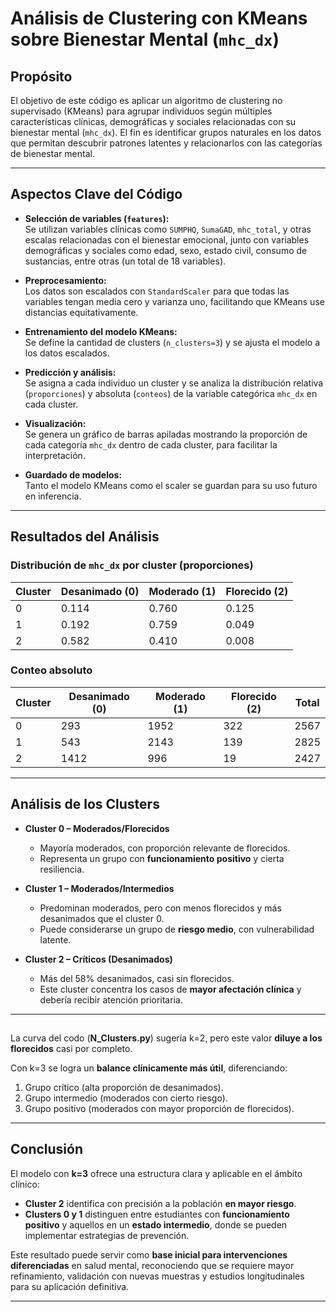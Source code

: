 # Análisis de Clustering con KMeans sobre Bienestar Mental (`mhc_dx`)

## Propósito

El objetivo de este código es aplicar un algoritmo de clustering no supervisado (KMeans) para agrupar individuos según múltiples características clínicas, demográficas y sociales relacionadas con su bienestar mental (`mhc_dx`). El fin es identificar grupos naturales en los datos que permitan descubrir patrones latentes y relacionarlos con las categorías de bienestar mental.

---

## Aspectos Clave del Código

- **Selección de variables (`features`):**  
  Se utilizan variables clínicas como `SUMPHQ`, `SumaGAD`, `mhc_total`, y otras escalas relacionadas con el bienestar emocional, junto con variables demográficas y sociales como edad, sexo, estado civil, consumo de sustancias, entre otras (un total de 18 variables).

- **Preprocesamiento:**  
  Los datos son escalados con `StandardScaler` para que todas las variables tengan media cero y varianza uno, facilitando que KMeans use distancias equitativamente.

- **Entrenamiento del modelo KMeans:**  
  Se define la cantidad de clusters (`n_clusters=3`) y se ajusta el modelo a los datos escalados.

- **Predicción y análisis:**  
  Se asigna a cada individuo un cluster y se analiza la distribución relativa (`proporciones`) y absoluta (`conteos`) de la variable categórica `mhc_dx` en cada cluster.

- **Visualización:**  
  Se genera un gráfico de barras apiladas mostrando la proporción de cada categoría `mhc_dx` dentro de cada cluster, para facilitar la interpretación.

- **Guardado de modelos:**  
  Tanto el modelo KMeans como el scaler se guardan para su uso futuro en inferencia.

---

## Resultados del Análisis



### Distribución de `mhc_dx` por cluster (proporciones)
| Cluster | Desanimado (0) | Moderado (1) | Florecido (2) |
|---------|----------------|--------------|---------------|
| 0       | 0.114          | 0.760        | 0.125         |
| 1       | 0.192          | 0.759        | 0.049         |
| 2       | 0.582          | 0.410        | 0.008         |

### Conteo absoluto
| Cluster | Desanimado (0) | Moderado (1) | Florecido (2) | Total |
|---------|----------------|--------------|---------------|-------|
| 0       | 293            | 1952         | 322           | 2567  |
| 1       | 543            | 2143         | 139           | 2825  |
| 2       | 1412           | 996          | 19            | 2427  |

---

## Análisis de los Clusters

- **Cluster 0 – Moderados/Florecidos**
  - Mayoría moderados, con proporción relevante de florecidos.  
  - Representa un grupo con **funcionamiento positivo** y cierta resiliencia.

- **Cluster 1 – Moderados/Intermedios**
  - Predominan moderados, pero con menos florecidos y más desanimados que el cluster 0.  
  - Puede considerarse un grupo de **riesgo medio**, con vulnerabilidad latente.

- **Cluster 2 – Críticos (Desanimados)**
  - Más del 58% desanimados, casi sin florecidos.  
  - Este cluster concentra los casos de **mayor afectación clínica** y debería recibir atención prioritaria.

---

## 
La curva del codo (**N_Clusters.py**) sugería k=2, pero este valor **diluye a los florecidos** casi por completo.  

Con k=3 se logra un **balance clínicamente más útil**, diferenciando:
  1. Grupo crítico (alta proporción de desanimados).  
  2. Grupo intermedio (moderados con cierto riesgo).  
  3. Grupo positivo (moderados con mayor proporción de florecidos).  

---

## Conclusión
El modelo con **k=3** ofrece una estructura clara y aplicable en el ámbito clínico:

- **Cluster 2** identifica con precisión a la población **en mayor riesgo**.  
- **Clusters 0 y 1** distinguen entre estudiantes con **funcionamiento positivo** y aquellos en un **estado intermedio**, donde se pueden implementar estrategias de prevención.  

Este resultado puede servir como **base inicial para intervenciones diferenciadas** en salud mental, reconociendo que se requiere mayor refinamiento, validación con nuevas muestras y estudios longitudinales para su aplicación definitiva.

---
